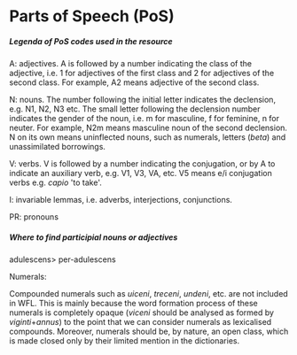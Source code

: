 # Parts of Speech \(PoS\)

##### Legenda of PoS codes used in the resource

A: adjectives. A is followed by a number indicating the class of the adjective, i.e. 1 for adjectives of the first class and 2 for adjectives of the second class. For example, A2 means adjective of the second class.

N: nouns. The number following the initial letter indicates the declension, e.g. N1, N2, N3 etc. The small letter following the declension number indicates the gender of the noun, i.e. m for masculine, f for feminine, n for neuter. For example, N2m means masculine noun of the second declension. N on its own means uninflected nouns, such as numerals, letters \(_beta_\) and unassimilated borrowings.

V: verbs. V is followed by a number indicating the conjugation, or by A to indicate an auxiliary verb, e.g. V1, V3, VA, etc. V5 means e/i conjugation verbs e.g. _capio_ 'to take'.

I: invariable lemmas, i.e. adverbs, interjections, conjunctions.

PR: pronouns

##### Where to find participial nouns or adjectives

adulescens&gt; per-adulescens

Numerals:

Compounded numerals such as _uiceni_, _treceni_, _undeni_, etc. are not included in WFL. This is mainly because the word formation process of these numerals is completely opaque \(_viceni_ should be analysed as formed by _viginti_+_annus_\) to the point that we can consider numerals as lexicalised compounds. Moreover, numerals should be, by nature, an open class, which is made closed only by their limited mention in the dictionaries.


